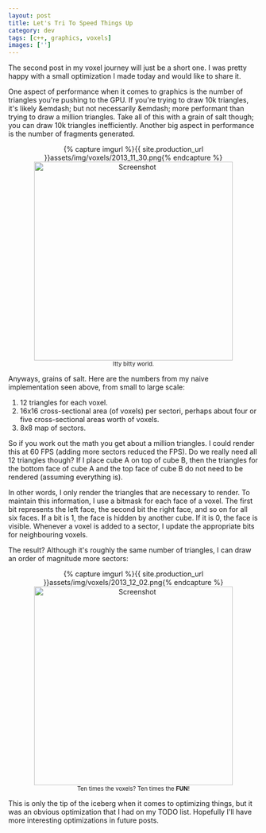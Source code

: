 ```yaml
---
layout: post
title: Let's Tri To Speed Things Up
category: dev
tags: [c++, graphics, voxels]
images: ['']
---
```

The second post in my voxel journey will just be a short one. I was pretty happy
with a small optimization I made today and would like to share it.

<!-- more -->

One aspect of performance when it comes to graphics is the number of triangles
you're pushing to the GPU. If you're trying to draw 10k triangles, it's likely
&emdash; but not necessarily &emdash; more performant than trying to draw a
million triangles. Take all of this with a grain of salt though; you can draw
10k triangles inefficiently. Another big aspect in performance is the number of
fragments generated.

<p style="text-align: center;">
	{% capture imgurl %}{{ site.production_url }}assets/img/voxels/2013_11_30.png{% endcapture %}
	<a href="{{ imgurl }}">
		<img src="{{ imgurl }}" alt="Screenshot" width="400"/>
	</a>
	<br/>
	<small>Itty bitty world.</small>
</p>

Anyways, grains of salt. Here are the numbers from my naive implementation seen
above, from small to large scale:

  1. 12 triangles for each voxel.
  2. 16x16 cross-sectional area (of voxels) per sectori, perhaps about four or
	 five cross-sectional areas worth of voxels.
  3. 8x8 map of sectors.

So if you work out the math you get about a million triangles. I could render
this at 60 FPS (adding more sectors reduced the FPS). Do we really need all 12
triangles though? If I place cube A on top of cube B, then the triangles for the
bottom face of cube A and the top face of cube B do not need to be rendered
(assuming everything is).

In other words, I only render the triangles that are necessary to render. To
maintain this information, I use a bitmask for each face of a voxel. The first
bit represents the left face, the second bit the right face, and so on for all
six faces. If a bit is 1, the face is hidden by another cube. If it is 0, the
face is visible. Whenever a voxel is added to a sector, I update the appropriate
bits for neighbouring voxels.

The result? Although it's roughly the same number of triangles, I can draw an
order of magnitude more sectors:

<p style="text-align: center;">
	{% capture imgurl %}{{ site.production_url }}assets/img/voxels/2013_12_02.png{% endcapture %}
	<a href="{{ imgurl }}">
		<img src="{{ imgurl }}" alt="Screenshot" width="400"/>
	</a>
	<br/>
	<small>Ten times the voxels? Ten times the <strong>FUN</strong>!</small>
</p>

This is only the tip of the iceberg when it comes to optimizing things, but it
was an obvious optimization that I had on my TODO list. Hopefully I'll have more
interesting optimizations in future posts.
